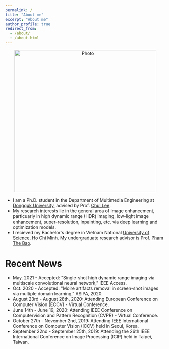 ```yaml
---
permalink: /
title: "About me"
excerpt: "About me"
author_profile: true
redirect_from: 
  - /about/
  - /about.html
---
```


<p align="center">
  <img src="https://viengiaan.github.io/images/DSC03203.jpg?raw=true" alt="Photo" style="width: 450px;"/> 
</p>

* I am a Ph.D. student in the Department of Multimedia Engineering at [Dongguk University](http://www.dongguk.edu/), advised by Prof. [Chul Lee](http://cilab.dongguk.edu/).
* My research interests lie in the general area of image enhancement, particuarly in high dynamic range (HDR) imaging, low-light image enhancement, super-resolution, inpainting, etc. via deep learning and optimization models.
* I recieved my Bachelor's degree in Vietnam National [University of Science](https://www.hcmus.edu.vn/), Ho Chi Minh. My undergraduate research advisor is Prof. [Pham The Bao](https://scholar.google.com/citations?user=u0aKUDQAAAAJ&hl=en).

# Recent News
* May. 2021 - Accepted: "Single-shot high dynamic range imaging via multiscale convolutional neural network," IEEE Access.
* Oct. 2020 - Accepted: "Moire artifacts removal in screen-shot images via multiple domain learning," ASIPA, 2020.
* August 23rd - August 28th, 2020: Attending European Conference on Computer Vision (ECCV) - Virtual Conference.
* June 14th - June 19, 2020: Attending IEEE Conference on Computervision and Pattern Recognition (CVPR) - Virtual Conference.
* October 27th - November 2nd, 2019: Attending IEEE International Conference on Computer Vision (ICCV) held in Seoul, Korea.
* September 22nd - September 25th, 2019: Attending the 26th IEEE International Conference on Image Processing (ICIP) held in Taipei, Taiwan.
